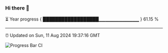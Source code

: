 ### Hi there 👋

⏳ Year progress { ██████████████████▁▁▁▁▁▁▁▁▁▁▁▁ } 61.15 %

---

⏰ Updated on Sun, 11 Aug 2024 19:37:16 GMT

![Progress Bar CI](https://github.com/IshwaranRudhara/GIT-ACTION/workflows/Progress%20Bar%20CI/badge.svg)
